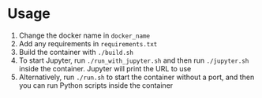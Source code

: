 # Usage
1. Change the docker name in `docker_name`
2. Add any requirements in `requirements.txt`
3. Build the container with `./build.sh`
4. To start Jupyter, run `./run_with_jupyter.sh` and then run `./jupyter.sh` inside the container. Jupyter will print the URL to use
5. Alternatively, run `./run.sh` to start the container without a port, and then you can run Python scripts inside the container
